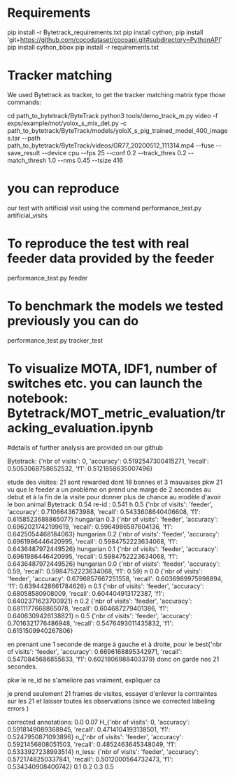 # Requirements
pip install -r Bytetrack_requirements.txt
pip install cython; pip install 'git+https://github.com/cocodataset/cocoapi.git#subdirectory=PythonAPI'
pip install cython_bbox
pip install -r requirements.txt

# Tracker matching 
We used Bytetrack as tracker, to get the tracker matching matrix 
type those commands:

cd path_to_bytetrack/ByteTrack
python3 tools/demo_track_m.py video -f exps/example/mot/yolox_s_mix_det.py -c path_to_bytetrack/ByteTrack/models/yoloX_s_pig_trained_model_400_images.tar --path path_to_bytetrack/ByteTrack/videos/GR77_20200512_111314.mp4  --fuse --save_result --device cpu --fps 25 --conf 0.2 --track_thres 0.2  --match_thresh 1.0 --nms 0.45 --tsize 416 

# you can reproduce 
our test with artificial visit using the command 
performance_test.py artificial_visits

# To reproduce the test with real feeder data provided by the feeder 
performance_test.py feeder

# To benchmark the models we tested previously you can do 
performance_test.py tracker_test

# To visualize MOTA, IDF1, number of switches etc. you can launch the notebook: Bytetrack/MOT_metric_evaluation/tracking_evaluation.ipynb

#details of further analysis are provided on our github 

Bytetrack: {'nbr of visits': 0, 'accuracy': 0.5192547300415271, 'recall': 0.5053068758652532, 'f1': 0.5121858635007496}


etude des visites: 21 sont rewarded dont 18 bonnes et 3 mauvaises  pkw 21 vu que le feeder a un problème on prend une marge de 2 secondes au debut et à la fin de la visite pour donner plus de chance au modèle d'avoir le bon animal 
Bytetrack: 0.54
re-id : 0.541
h 0.5  {'nbr of visits': 'feeder', 'accuracy': 0.7106643673988, 'recall': 0.5433608640406608, 'f1': 0.6158523688865077}
hungarian 0.3 {'nbr of visits': 'feeder', 'accuracy': 0.6962021742199619, 'recall': 0.5964986587604136, 'f1': 0.6425054468184063}
hungarian 0.2 {'nbr of visits': 'feeder', 'accuracy': 0.6961986446420995, 'recall': 0.5984752223634068, 'f1': 0.6436487972449526}
hungarian 0.1 {'nbr of visits': 'feeder', 'accuracy': 0.6961986446420995, 'recall': 0.5984752223634068, 'f1': 0.6436487972449526}
hungarian 0.0 {'nbr of visits': 'feeder', 'accuracy': 0.59, 'recall': 0.5984752223634068, 'f1': 0.59}
n 0.0 {'nbr of visits': 'feeder', 'accuracy': 0.6796857667251558, 'recall': 0.6036989975998894, 'f1': 0.6394428661784626}
n 0.1 {'nbr of visits': 'feeder', 'accuracy': 0.68058580908009, 'recall': 0.604404913172387, 'f1': 0.6402371623700921}
n 0.2 {'nbr of visits': 'feeder', 'accuracy': 0.6811177668865078, 'recall': 0.604687279401386, 'f1': 0.6406309426138821}
n 0.5  {'nbr of visits': 'feeder', 'accuracy': 0.7016321776486948, 'recall': 0.5476493011435832, 'f1': 0.6151509940267806}


en prenant une 1 seconde de marge à gauche et à droite, pour le best{'nbr of visits': 'feeder', 'accuracy': 0.6696168895342971, 'recall': 0.5470845686855833, 'f1': 0.6021806988403379} donc on garde nos 21 secondes. 


pkw le re_id ne s'ameliore pas vraiment, expliquer ca 

je prend seulement 21 frames de visites, essayer d'enlever la contraintes sur les 21 et laisser toutes les observations (since we corrected labeling errors )




corrected annotations:
0.0
0.07
    H_{'nbr of visits': 0, 'accuracy': 0.5918149089368945, 'recall': 0.4714104193138501, 'f1': 0.5247950871093896}
    n_{'nbr of visits': 'feeder', 'accuracy': 0.5921456808051503, 'recall': 0.4852463645348049, 'f1': 0.5333927238993514}
    n_less: {'nbr of visits': 'feeder', 'accuracy': 0.5721748250337841, 'recall': 0.5012000564732473, 'f1': 0.534340908400742}
0.1
0.2
0.3
0.5
